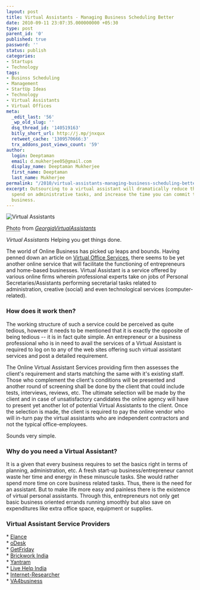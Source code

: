 ```yaml
---
layout: post
title: Virtual Assistants - Managing Business Scheduling Better
date: 2010-09-11 23:07:35.000000000 +05:30
type: post
parent_id: '0'
published: true
password: ''
status: publish
categories:
- Startups
- Technology
tags:
- Businss Scheduling
- Management
- StartUp Ideas
- Technology
- Virtual Assistants
- Virtual Offices
meta:
  _edit_last: '56'
  _wp_old_slug: ''
  dsq_thread_id: '140519163'
  bitly_short_url: http://j.mp/jnxqux
  retweet_cache: '1309570666:3'
  trx_addons_post_views_count: '59'
author:
  login: Deeptaman
  email: d.mukherjee05@gmail.com
  display_name: Deeptaman Mukherjee
  first_name: Deeptaman
  last_name: Mukherjee
permalink: "/2010/virtual-assistants-managing-business-scheduling-better/"
excerpt: Outsourcing to a virtual assistant will dramatically reduce the time you
  spend on administrative tasks, and increase the time you can commit to growing your
  business.
---
```

<div class="figure"><img src="/static/2010/09/virtual-assistants.jpg" alt="Virtual Assistants" />
<p class="credit"><abbr class="type" title="Photograph">Photo</abbr> from <cite><a href="http://georgiavirtualassistants.com/">GeorgiaVirtualAssistants</a></cite></p>
<p class="caption"><em class="title">Virtual Assistants </em>Helping you get things done.</p>
</div>

<p>The world of Online Business has picked up leaps and bounds. Having penned down an article on <a href="http://brajeshwar.wpengine.com/2010/virtual-office-services-on-a-high/">Virtual Office Services</a>, there seems to be yet another online service that will facilitate the functioning of entrepreneurs and home-based businesses. Virtual Assistant is a service offered by various online firms wherein professional experts take on jobs of Personal Secretaries/Assistants performing secretarial tasks related to administration, creative (social) and even technological services (computer-related).</p>
<h3>How does it work then?</h3>
<p>The working structure of such a service could be perceived as quite tedious, however it needs to be mentioned that it is exactly the opposite of being tedious -- it is in fact quite simple. An entrepreneur or a business professional who is in need to avail the services of a Virtual Assistant is required to log on to any of the web sites offering such virtual assistant services and post a detailed requirement.</p>
<p>The Online Virtual Assistant Services providing firm then assesses the client's requirement and starts matching the same with it's existing staff. Those who complement the client's conditions will be presented and another round of screening shall be done by the client that could include tests, interviews, reviews, etc. The ultimate selection will be made by the client and in case of unsatisfactory candidates the online agency will have to present yet another lot of potential Virtual Assistants to the client. Once the selection is made, the client is required to pay the online vendor who will in-turn pay the virtual assistants who are independent contractors and not the typical office-employees. </p>
<p>Sounds very simple. </p>
<h3>Why do you need a Virtual Assistant?</h3>
<p>It is a given that every business requires to set the basics right in terms of planning, administration, etc. A fresh start-up business/entrepreneur cannot waste her time and energy in these minuscule tasks. She would rather spend more time on core business related tasks. Thus, there is the need for an assistant. But to make life more easy and painless there is the existence of virtual personal assistants. Through this, entrepreneurs not only get basic business oriented errands running smoothly but also save on expenditures like extra office space, equipment or supplies.</p>
<h3>Virtual Assistant Service Providers</h3>
<p>* <a href="http://www.elance.com/">Elance</a><br />
* <a href="http://www.odesk.com/">oDesk</a><br />
* <a href="http://getfriday.com/">GetFriday</a><br />
* <a href="http://www.brickworkindia.com/">Brickwork India</a><br />
* <a href="http://virtual-assistants.outsourcing-services-india.com/services.php">Yantram</a><br />
* <a href="http://www.livehelpindia.com/dedicated-24-7-virtual-staffing.html">Live Help India</a><br />
* <a href="http://www.internet-researcher.com/vaservices.html">Internet-Researcher</a><br />
* <a href="http://www.va4marketing.com/">VA4business</a></p>
